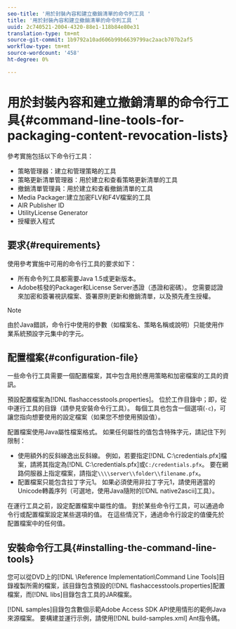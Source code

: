 ```yaml
---
seo-title: '用於封裝內容和建立撤銷清單的命令列工具 '
title: '用於封裝內容和建立撤銷清單的命令列工具 '
uuid: 2c740521-2004-4320-88e1-118b84e80e31
translation-type: tm+mt
source-git-commit: 1b9792a10ad606b99b6639799ac2aacb707b2af5
workflow-type: tm+mt
source-wordcount: '458'
ht-degree: 0%

---
```



# 用於封裝內容和建立撤銷清單的命令行工具{#command-line-tools-for-packaging-content-revocation-lists}

參考實施包括以下命令行工具：

* 策略管理器：建立和管理策略的工具
* 策略更新清單管理器：用於建立和查看策略更新清單的工具
* 撤銷清單管理員：用於建立和查看撤銷清單的工具
* Media Packager:建立加密FLV和F4V檔案的工具
* AIR Publisher ID
* UtilityLicense Generator
* 授權嵌入程式

## 要求{#requirements}

使用參考實施中可用的命令行工具的要求如下：

* 所有命令列工具都需要Java 1.5或更新版本。
* Adobe核發的Packager和License Server憑證（憑證和密碼）。 您需要認證來加密和簽署視訊檔案、簽署原則更新和撤銷清單，以及預先產生授權。

>[!NOTE]
>
>由於Java錯誤，命令行中使用的參數（如檔案名、策略名稱或說明）只能使用作業系統預設字元集中的字元。

## 配置檔案{#configuration-file}

一些命令行工具需要一個配置檔案，其中包含用於應用策略和加密檔案的工具的資訊。

預設配置檔案為[!DNL flashaccesstools.properties]。 位於工作目錄中；即，從中運行工具的目錄（請參見安裝命令行工具）。 每個工具也包含一個選項(`-c`)，可讓您指向想要使用的設定檔案（如果您不想使用預設值）。

配置檔案使用Java屬性檔案格式。 如果任何屬性的值包含特殊字元，請記住下列限制：

* 使用額外的反斜線逸出反斜線。 例如，若要指定[!DNL C:\credentials.pfx]檔案，請將其指定為[!DNL C:\\credentials.pfx]或`C:/credentials.pfx`。 要在網路伺服器上指定檔案，請指定`\\\\server\\folder\\filename.pfx`。
* 配置檔案只能包含拉丁字元1。 如果必須使用非拉丁字元1，請使用適當的Unicode轉義序列（可選地，使用Java隨附的[!DNL native2ascii]工具）。

在運行工具之前，設定配置檔案中屬性的值。 對於某些命令行工具，可以通過命令行或配置檔案設定某些選項的值。 在這些情況下，通過命令行設定的值優先於配置檔案中的任何值。

## 安裝命令行工具{#installing-the-command-line-tools}

您可以從DVD上的[!DNL \Reference Implementation\Command Line Tools]目錄複製所需的檔案，該目錄包含預設的[!DNL flashaccesstools.properties]配置檔案，而[!DNL libs]目錄包含工具的JAR檔案。

[!DNL samples]目錄包含數個示範Adobe Access SDK API使用情形的範例Java來源檔案。 要構建並運行示例，請使用[!DNL build-samples.xml] Ant指令碼。